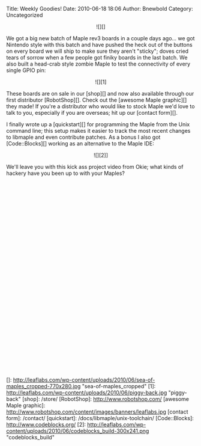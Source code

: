 Title: Weekly Goodies!
Date: 2010-06-18 18:06
Author: Bnewbold
Category: Uncategorized

<center>
![][]
</center>

We got a big new batch of Maple rev3 boards in a couple days ago... we
got Nintendo style with this batch and have pushed the heck out of the
buttons on every board we will ship to make sure they aren't "sticky";
doves cried tears of sorrow when a few people got finiky boards in the
last batch. We also built a head-crab style zombie Maple to test the
connectivity of every single GPIO pin:

<center>
![][1]
</center>

These boards are on sale in our [shop][] and now also available through
our first distributor [RobotShop][]. Check out the [awesome Maple
graphic][] they made! If you're a distributor who would like to stock
Maple we'd love to talk to you, especially if you are overseas; hit up
our [contact form][].

I finally wrote up a [quickstart][] for programming the Maple from the
Unix command line; this setup makes it easier to track the most recent
changes to libmaple and even contribute patches. As a bonus I also got
[Code::Blocks][] working as an alternative to the Maple IDE:

<center>
![][2]]
</center>

We'll leave you with this kick ass project video from Okie; what kinds
of hackery have you been up to with your Maples?

<center>
<object classid="clsid:d27cdb6e-ae6d-11cf-96b8-444553540000" width="640" height="505" codebase="http://download.macromedia.com/pub/shockwave/cabs/flash/swflash.cab#version=6,0,40,0"><param name="allowFullScreen" value="true"></param><param name="allowscriptaccess" value="always"></param><param name="src" value="http://www.youtube.com/v/Jr2ZsedYxPM&amp;hl=en_US&amp;fs=1&amp;color1=0x234900&amp;color2=0x4e9e00"></param><param name="allowfullscreen" value="true"></param><embed type="application/x-shockwave-flash" width="640" height="505" src="http://www.youtube.com/v/Jr2ZsedYxPM&amp;hl=en_US&amp;fs=1&amp;color1=0x234900&amp;color2=0x4e9e00" allowscriptaccess="always" allowfullscreen="true"></embed></object>
</center>

  []: http://leaflabs.com/wp-content/uploads/2010/06/sea-of-maples_cropped-770x280.jpg
    "sea-of-maples_cropped"
  [1]: http://leaflabs.com/wp-content/uploads/2010/06/piggy-back.jpg
    "piggy-back"
  [shop]: /store/
  [RobotShop]: http://www.robotshop.com/
  [awesome Maple graphic]: http://www.robotshop.com/content/images/banners/leaflabs.jpg
  [contact form]: /contact/
  [quickstart]: /docs/libmaple/unix-toolchain/
  [Code::Blocks]: http://www.codeblocks.org/
  [2]: http://leaflabs.com/wp-content/uploads/2010/06/codeblocks_build-300x241.png "codeblocks_build"
